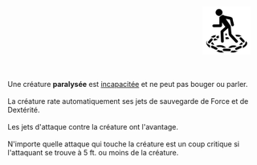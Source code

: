 <div class="warning" style='background-color:var(--bg); border-left: solid var(--title) 4px; border-radius: 4px;'>
<p style='padding:0.7em; margin-left:0.7em; display: inline-block;'>
<img src="../../Illustrations/Conditions/FinalParalyzed.png" style="width:20%;  float:right; padding:0.7em">

Une créature <b>paralysée</b> est <a href="../Incapacité">incapacitée</a> et ne peut pas bouger ou parler.<br><br>
La créature rate automatiquement ses jets de sauvegarde de Force et de Dextérité.<br><br>
Les jets d'attaque contre la créature ont l'avantage.<br><br>
N'importe quelle attaque qui touche la créature est un coup critique si l'attaquant se trouve à 5 ft. ou moins de la créature.<br>
</p>
</div>
